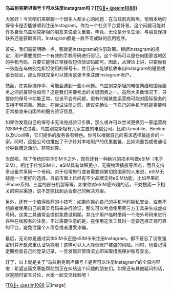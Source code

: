**乌兹别克斯坦保号卡可以注册Instagram吗？[[TG💪+ @esim1088](https://t.me/s/esim1088)]**

大家好！今天咱们来聊聊一个很多人都关心的问题：在乌兹别克斯坦，使用本地的保号卡是否能够顺利注册Instagram。作为一个社交平台爱好者，这个问题可能对许多身处乌兹别克斯坦的朋友来说至关重要。毕竟，无论是分享生活、与朋友保持联系还是获取资讯，Instagram都是一款不可或缺的应用程序。

首先，我们需要明确一点，那就是Instagram的注册政策。根据Instagram的规定，用户需要提供一个有效的手机号码进行验证。这个号码可以是任何国家或地区的手机号码，只要它能够正常接收短信验证码即可。因此，从理论上讲，只要你有一张能在乌兹别克斯坦使用的保号卡，并且该卡能够接收来自Instagram的短信或语音验证，那么你就完全可以使用这张卡来注册Instagram账户。

然而，在实际操作中，可能会遇到一些小问题。乌兹别克斯坦的电信网络和国际服务之间的兼容性如何？这是我们需要考虑的关键因素之一。虽然大多数情况下，只要你的保号卡功能正常，应该不会有问题，但有时候某些运营商可能对国际服务的支持不够完善。因此，在尝试注册之前，建议先确认一下自己的手机号码是否能够正常接收来自国外的服务验证信息。

如果你发现自己的保号卡无法完成验证步骤，那么或许可以尝试更换另一家运营商的SIM卡试试看。乌兹别克斯坦有几家主要的电信公司，比如Uzmobile、Beeline以及Ucell等，它们提供的服务各有特色。你可以根据自己的需求选择最适合的一家。同时，这些公司也推出了不少针对本地用户的优惠套餐，比如流量包或者通话分钟数赠送活动，非常划算。

当然啦，除了传统的实体SIM卡之外，现在还有一种新兴的技术叫做eSIM（电子SIM）。相比于传统SIM卡，eSIM具有体积更小、无需物理插拔等优点，而且支持多设备共享同一个号码。对于经常旅行或者需要频繁切换国家的人来说，eSIM无疑是一个更好的选择。目前市面上已经有不少品牌支持eSIM功能，比如苹果的iPhone系列、三星的部分机型等等。如果你对eSIM感兴趣的话，不妨搜索一下相关的购买渠道，说不定能找到适合自己的解决方案。

另外，还有一个值得推荐的小技巧：如果你担心自己的手机号码隐私安全，或者不想直接使用自己的真实号码来进行验证，那么可以考虑使用第三方工具来生成虚拟号码。这类工具通常会提供免费试用期，并允许用户临时借用一个海外号码来进行各种在线服务的注册。不过需要注意的是，在使用这类工具时一定要选择正规可靠的平台，避免泄露个人信息或者遭受诈骗。

最后，无论你是通过实体SIM卡还是eSIM卡来注册Instagram，都不要忘了设置强密码并开启双重认证功能哦！这样可以大大降低账户被盗的风险。同时，也要记得定期检查自己的登录记录，一旦发现异常情况立即采取措施保护账号安全。

好了，以上就是关于“乌兹别克斯坦保号卡是否可以注册Instagram”的全部内容啦！希望这篇文章能帮助到正在纠结这个问题的朋友们。如果还有其他疑问的话，欢迎随时留言讨论，大家一起交流经验吧！

[[TG💪+ @esim1088](https://t.me/s/esim1088) ![Image](https://i.postimg.cc/4NQfJmqS/Snipaste-2025-05-13-00-14-12.png)]